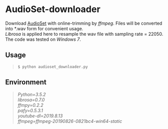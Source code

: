 # AudioSet-downloader
Download [AudioSet](https://research.google.com/audioset/index.html) with online-trimming by *ffmpeg*. Files will be converted into \*.wav form for convenient usage.  
*Librosa* is applied here to resample the wav file with sampling rate = 22050.  
The code was tested on *Windows 7*.
## Usage
> `$ python audioset_downloader.py`
## Environment
>*Python=3.5.2  
librosa=0.7.0  
ffmpy=0.2.2  
pafy=0.5.3.1  
youtube-dl=2019.8.13  
ffmpeg=ffmpeg-20190826-0821bc4-win64-static*
